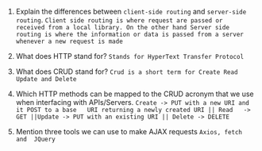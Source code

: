 1.  Explain the differences between `client-side routing` and `server-side routing`.
    `Client side routing is where request are passed or received from a local library. On the other hand Server side routing is where the information or data is passed from a server whenever a new request is made`

1.  What does HTTP stand for?
    `Stands for HyperText Transfer Protocol `

1.  What does CRUD stand for?
    `Crud is a short term for Create Read Update and Delete`

1.  Which HTTP methods can be mapped to the CRUD acronym   that we use when interfacing with APIs/Servers.
     `Create -> PUT with a new URI and it POST to a base   URI returning a newly created URI || Read   -> GET ||Update -> PUT with an existing URI || Delete -> DELETE`

1.  Mention three tools we can use to make AJAX requests
    ` Axios, fetch  and  JQuery `